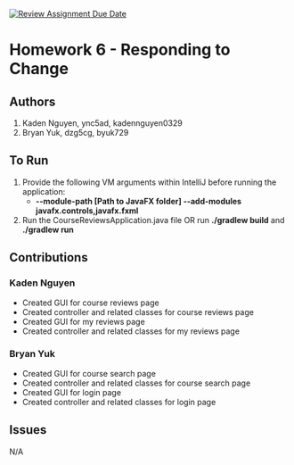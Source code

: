 [![Review Assignment Due Date](https://classroom.github.com/assets/deadline-readme-button-22041afd0340ce965d47ae6ef1cefeee28c7c493a6346c4f15d667ab976d596c.svg)](https://classroom.github.com/a/QrU2hpdx)
# Homework 6 - Responding to Change

## Authors
1) Kaden Nguyen, ync5ad, kadennguyen0329
2) Bryan Yuk, dzg5cg, byuk729

## To Run

1. Provide the following VM arguments within IntelliJ before running the application:
    * **--module-path [Path to JavaFX folder] --add-modules javafx.controls,javafx.fxml**
2. Run the CourseReviewsApplication.java file OR run **./gradlew build** and **./gradlew run**

## Contributions

### Kaden Nguyen

* Created GUI for course reviews page
* Created controller and related classes for course reviews page
* Created GUI for my reviews page
* Created controller and related classes for my reviews page

### Bryan Yuk

* Created GUI for course search page
* Created controller and related classes for course search page
* Created GUI for login page
* Created controller and related classes for login page

## Issues

N/A
